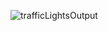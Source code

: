 ![trafficLightsOutput](https://github.com/itsmyjb/TrafficLightSimulator2-/assets/149129193/eeb8f48a-56c9-49c6-a5cd-730aa575ed7a)
